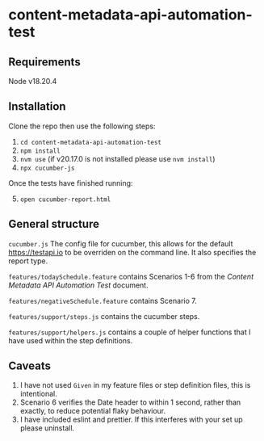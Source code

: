 # content-metadata-api-automation-test
## Requirements
Node v18.20.4
## Installation
Clone the repo then use the following steps:
1. `cd content-metadata-api-automation-test`
2. `npm install`
3. `nvm use` (if v20.17.0 is not installed please use `nvm install`)
4. `npx cucumber-js`

Once the tests have finished running:

5. `open cucumber-report.html`

## General structure
`cucumber.js` The config file for cucumber, this allows for the default https://testapi.io to be overriden on the command line. It also specifies the report type.

`features/todaySchedule.feature` contains Scenarios 1-6 from the _Content Metadata API Automation Test_ document.

`features/negativeSchedule.feature` contains Scenario 7.

`features/support/steps.js` contains the cucumber steps.

`features/support/helpers.js` contains a couple of helper functions that I have used within the step definitions.

## Caveats
1. I have not used `Given` in my feature files or step definition files, this is intentional.
2. Scenario 6 verifies the Date header to within 1 second, rather than exactly, to reduce potential flaky behaviour.
3. I have included eslint and prettier. If this interferes with your set up please uninstall.
